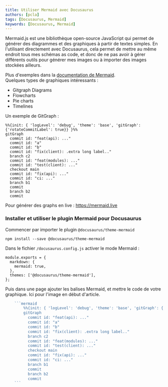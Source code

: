 ```yaml
---
title: Utiliser Mermaid avec Docusaurus
authors: [pcla]
tags: [Docusaurus, Mermaid]
keywords: [Docusaurus, Mermaid]
---
```


Mermaid.js est une bibliothèque open-source JavaScript qui permet de générer des diagrammes et des graphiques à partir de textes simples. En l'utilisant directement avec Docusaurus, cela permet de mettre au même endroit tous mes schémas as code, et donc de ne pas avoir à gérer différents outils pour générer mes images ou à importer des images stockées ailleurs.

Plus d'exemples dans la [documentation de Mermaid](https://mermaid.js.org/intro/).  
Quelques types de graphiques intéressants :
* Gitgraph Diagrams 
* Flowcharts
* Pie charts
* Timelines

Un exemple de GitGraph : 

```mermaid
%%{init: { 'logLevel': 'debug', 'theme': 'base', 'gitGraph': {'rotateCommitLabel': true}} }%%
gitGraph
  commit id: "feat(api): ..."
  commit id: "a"
  commit id: "b"
  commit id: "fix(client): .extra long label.."
  branch c2
  commit id: "feat(modules): ..."
  commit id: "test(client): ..."
  checkout main
  commit id: "fix(api): ..."
  commit id: "ci: ..."
  branch b1
  commit
  branch b2
  commit
```

Pour générer des graphs en live : https://mermaid.live 

### Installer et utiliser le plugin Mermaid pour Docusaurus

Commencer par importer le plugin `@docusaurus/theme-mermaid`

```
npm install --save @docusaurus/theme-mermaid
```
Dans le fichier `/docusaurus.config.js` activer le mode Mermaid : 

```
module.exports = {
  markdown: {
    mermaid: true,
  },
  themes: ['@docusaurus/theme-mermaid'],
};
```


Puis dans une page ajouter les balises Mermaid, et mettre le code de votre graphique. Ici pour l'image en début d'article.

```jsx title=""
    ```mermaid
        %%{init: { 'logLevel': 'debug', 'theme': 'base', 'gitGraph': {'rotateCommitLabel': true}} }%%
        gitGraph
          commit id: "feat(api): ..."
          commit id: "a"
          commit id: "b"
          commit id: "fix(client): .extra long label.."
          branch c2
          commit id: "feat(modules): ..."
          commit id: "test(client): ..."
          checkout main
          commit id: "fix(api): ..."
          commit id: "ci: ..."
          branch b1
          commit
          branch b2
          commit
    ```
```
